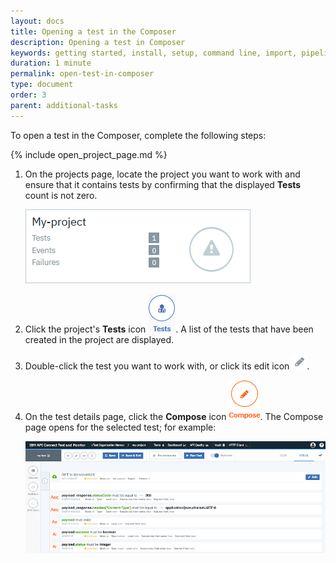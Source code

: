 ```yaml
---
layout: docs
title: Opening a test in the Composer
description: Opening a test in Composer
keywords: getting started, install, setup, command line, import, pipeline, update, samples, help
duration: 1 minute
permalink: open-test-in-composer
type: document
order: 3
parent: additional-tasks
---
```


To open a test in the Composer, complete the following steps:  
  
{% include open_project_page.md %}
  
1. On the projects page, locate the project you want to work with and ensure that it contains tests by confirming that the displayed **Tests** count is not zero.
  
    ![Image of project showing test count](./dist/images/test-count.png)  
  
1. Click the project's **Tests** icon ![Image of project tests icon](./dist/images/icon-tests.png). A list of the tests that have been created in the project are displayed.  
  
1. Double-click the test you want to work with, or click its edit icon ![Image of edit icon](./dist/images/icon-edit.png).  
  
1. On the test details page, click the **Compose** icon ![Image of Compose icon](./dist/images/icon-compose.png). The Compose page opens for the selected test; for example:  
  
    ![Image of composer](./dist/images/composer.png)

